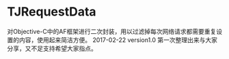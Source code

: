 # TJRequestData
对Objective-C中的AF框架进行二次封装，用以过滤掉每次网络请求都需要重复设置的内容，使用起来简洁方便。 
2017-02-22 version1.0 第一次整理出来与大家分享，又不足支持希望大家指点。
